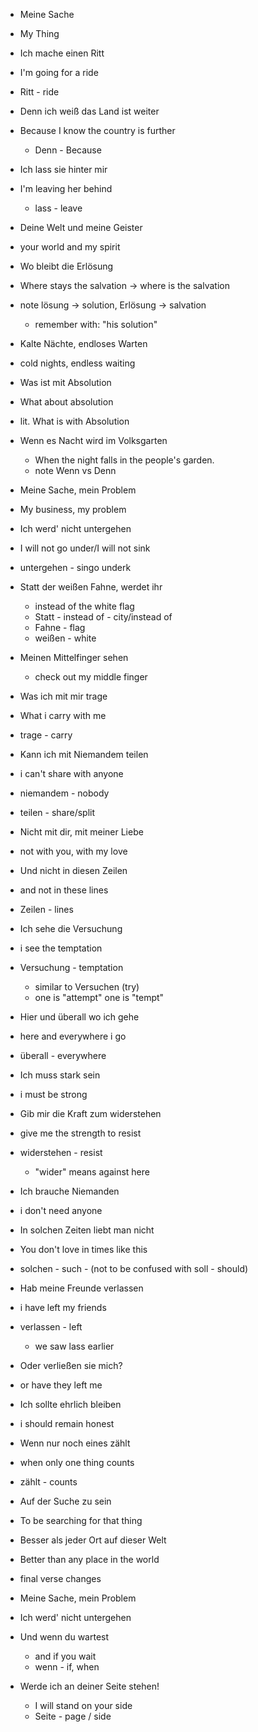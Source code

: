 - Meine Sache
- My Thing

- Ich mache einen Ritt
- I'm going for a ride
- Ritt - ride

- Denn ich weiß das Land ist weiter
- Because I know the country is further
  - Denn - Because

- Ich lass sie hinter mir
- I'm leaving her behind
  - lass - leave

- Deine Welt und meine Geister
- your world and my spirit

- Wo bleibt die Erlösung
- Where stays the salvation -> where is the salvation
- note lösung -> solution, Erlösung -> salvation
  - remember with: "his solution"

- Kalte Nächte, endloses Warten
- cold nights, endless waiting

- Was ist mit Absolution
- What about absolution
 - lit. What is with Absolution

- Wenn es Nacht wird im Volksgarten
  - When the night falls in the people's garden.
  - note Wenn vs Denn

- Meine Sache, mein Problem
- My business, my problem

- Ich werd' nicht untergehen
- I will not go under/I will not sink
- untergehen - singo underk

- Statt der weißen Fahne, werdet ihr
  - instead of the white flag
  - Statt - instead of - city/instead of
  - Fahne - flag
  - weißen - white

- Meinen Mittelfinger sehen
  - check out my middle finger

- Was ich mit mir trage
- What i carry with me
- trage - carry

- Kann ich mit Niemandem teilen
- i can't share with anyone
- niemandem - nobody
- teilen - share/split

- Nicht mit dir, mit meiner Liebe
- not with you, with my love

- Und nicht in diesen Zeilen
- and not in these lines
- Zeilen - lines

- Ich sehe die Versuchung
- i see the temptation
- Versuchung - temptation
  - similar to Versuchen (try)
  - one is "attempt" one is "tempt"

- Hier und überall wo ich gehe
- here and everywhere i go
- überall - everywhere

- Ich muss stark sein
- i must be strong

- Gib mir die Kraft zum widerstehen
- give me the strength to resist
- widerstehen - resist
  - "wider" means against here

- Ich brauche Niemanden
- i don't need anyone

- In solchen Zeiten liebt man nicht
- You don't love in times like this
- solchen - such - (not to be confused with soll - should)

- Hab meine Freunde verlassen
- i have left my friends
- verlassen - left
  - we saw lass earlier

- Oder verließen sie mich?
- or have they left me

- Ich sollte ehrlich bleiben
- i should remain honest

- Wenn nur noch eines zählt
- when only one thing counts
- zählt - counts

- Auf der Suche zu sein
- To be searching for that thing

- Besser als jeder Ort auf dieser Welt
- Better than any place in the world

- final verse changes

- Meine Sache, mein Problem
- Ich werd' nicht untergehen
- Und wenn du wartest
  - and if you wait
  - wenn - if, when
- Werde ich an deiner Seite stehen!
  - I will stand on your side
  - Seite - page / side
